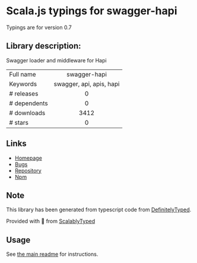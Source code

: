 
# Scala.js typings for swagger-hapi

Typings are for version 0.7

## Library description:
Swagger loader and middleware for Hapi

|                    |                 |
| ------------------ | :-------------: |
| Full name          | swagger-hapi |
| Keywords           | swagger, api, apis, hapi |
| # releases         | 0 |
| # dependents       | 0 |
| # downloads        | 3412 |
| # stars            | 0 |

## Links
- [Homepage](https://github.com/apigee-127/swagger-hapi#readme)
- [Bugs](https://github.com/apigee-127/swagger-hapi/issues)
- [Repository](https://github.com/apigee-127/swagger-hapi)
- [Npm](https://www.npmjs.com/package/swagger-hapi)
    


## Note
This library has been generated from typescript code from [DefinitelyTyped](https://definitelytyped.org).

Provided with :purple_heart: from [ScalablyTyped](https://github.com/oyvindberg/ScalablyTyped)

## Usage
See [the main readme](../../readme.md) for instructions.


